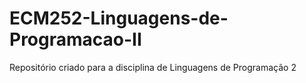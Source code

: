 # ECM252-Linguagens-de-Programacao-II
Repositório criado para a disciplina de Linguagens de Programação 2
